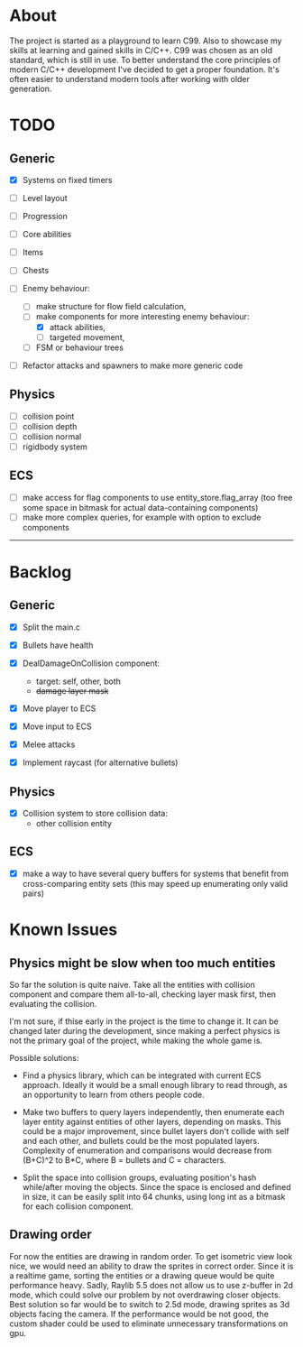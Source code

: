 # About

The project is started as a playground to learn C99.
Also to showcase my skills at learning and gained skills in C/C++.
C99 was chosen as an old standard, which is still in use. To better understand the core principles of modern C/C++ development I've decided to get a proper foundation. It's often easier to understand modern tools after working with older generation.

# TODO

## Generic

- [x] Systems on fixed timers

- [ ] Level layout
- [ ] Progression
- [ ] Core abilities
- [ ] Items
- [ ] Chests

- [ ] Enemy behaviour:
    - [ ] make structure for flow field calculation,
    - [ ] make components for more interesting enemy behaviour:
        - [x] attack abilities,
        - [ ] targeted movement,
    - [ ] FSM or behaviour trees

- [ ] Refactor attacks and spawners to make more generic code

## Physics

- [ ] collision point
- [ ] collision depth
- [ ] collision normal
- [ ] rigidbody system

## ECS

- [ ] make access for flag components to use entity_store.flag_array (too free some space in bitmask for actual data-containing components)
- [ ] make more complex queries, for example with option to exclude components

---

# Backlog

## Generic

- [x] Split the main.c
- [x] Bullets have health
- [x] DealDamageOnCollision component:
    - target: self, other, both
    - ~~damage layer mask~~

- [x] Move player to ECS
- [x] Move input to ECS

- [x] Melee attacks
- [x] Implement raycast (for alternative bullets)

## Physics

- [x] Collision system to store collision data:
    - other collision entity

## ECS

- [x] make a way to have several query buffers for systems that benefit from cross-comparing entity sets (this may speed up enumerating only valid pairs)

# Known Issues

## Physics might be slow when too much entities

So far the solution is quite naive. Take all the entities with collision component and compare them all-to-all, checking layer mask first, then evaluating the collision.

I'm not sure, if thise early in the project is the time to change it. It can be changed later during the development, since making a perfect physics is not the primary goal of the project, while making the whole game is.

Possible solutions:

- Find a physics library, which can be integrated with current ECS approach. Ideally it would be a small enough library to read through, as an opportunity to learn from others people code.

- Make two buffers to query layers independently, then enumerate each layer entity against entities of other layers, depending on masks. This could be a major improvement, since bullet layers don't collide with self and each other, and bullets could be the most populated layers. Complexity of enumeration and comparisons would decrease from (B+C)^2 to B*C, where B = bullets and C = characters.

- Split the space into collision groups, evaluating position's hash while/after moving the objects. Since the space is enclosed and defined in size, it can be easily split into 64 chunks, using long int as a bitmask for each collision component.

## Drawing order

For now the entities are drawing in random order.
To get isometric view look nice, we would need an ability to draw the sprites in correct order.
Since it is a realtime game, sorting the entities or a drawing queue would be quite performance heavy.
Sadly, Raylib 5.5 does not allow us to use z-buffer in 2d mode, which could solve our problem by not overdrawing closer objects.
Best solution so far would be to switch to 2.5d mode, drawing sprites as 3d objects facing the camera. If the performance would be not good, the custom shader could be used to eliminate unnecessary transformations on gpu.
